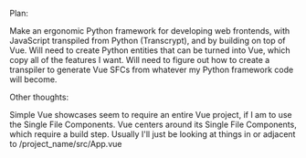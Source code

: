 Plan:

Make an ergonomic Python framework for developing web frontends, with JavaScript
transpiled from Python (Transcrypt), and by building on top of Vue. Will need to
create Python entities that can be turned into Vue, which copy all of the
features I want. Will need to figure out how to create a transpiler to generate
Vue SFCs from whatever my Python framework code will become.

Other thoughts:

Simple Vue showcases seem to require an entire Vue project, if I am to use the
Single File Components. Vue centers around its Single File Components, which 
require a build step. Usually I'll just be looking at things in or adjacent to
/project_name/src/App.vue
